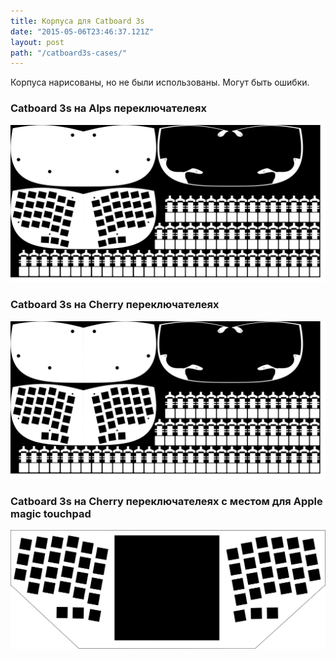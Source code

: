 ```yaml
---
title: Корпуса для Catboard 3s
date: "2015-05-06T23:46:37.121Z"
layout: post
path: "/catboard3s-cases/"
---
```


Корпуса нарисованы, но не были использованы. Могут быть ошибки.

### Catboard 3s на Alps переключателеях
<div align="center"><img src="./catboard-3s-fablab-alps.svg"></div>

### Catboard 3s на Cherry переключателеях
<div align="center"><img src="./catboard-3s-fablab-cherry.svg"></div>

### Catboard 3s на Cherry переключателеях с местом для Apple magic touchpad
<div align="center"><img src="./catboard-3s-magic.svg"></div>